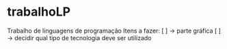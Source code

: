 # trabalhoLP
Trabalho de linguagens de programação
Itens a fazer:
[  ] -> parte gráfica
[  ] -> decidir qual tipo de tecnologia deve ser utilizado